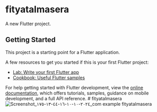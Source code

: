 # fityatalmasera

A new Flutter project.

## Getting Started

This project is a starting point for a Flutter application.

A few resources to get you started if this is your first Flutter project:

- [Lab: Write your first Flutter app](https://docs.flutter.dev/get-started/codelab)
- [Cookbook: Useful Flutter samples](https://docs.flutter.dev/cookbook)

For help getting started with Flutter development, view the
[online documentation](https://docs.flutter.dev/), which offers tutorials,
samples, guidance on mobile development, and a full API reference.
#   f i t y a t a l m a s e r a 
 
 ![Screenshot_٢٠٢٤-١٠-١٠-١٦-٤٤-١٣-١٧٥_com example fityatalmasera](https://github.com/user-attachments/assets/e7d8ce16-3f3d-44f3-8386-17acf786aa2a)
